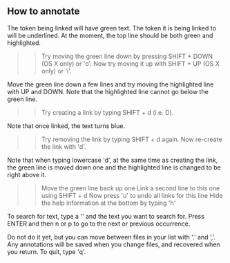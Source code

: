## How to annotate

The token being linked will have green text. The token it is being linked to will
be underlined. At the moment, the top line should be both green and highlighted.

  >> Try moving the green line down by pressing SHIFT + DOWN (OS X only) or 'o'.
  >> Now try moving it up with SHIFT + UP (OS X only) or 'i'.

Move the green line down a few lines and try moving the highlighted line with
UP and DOWN. Note that the highlighted line cannot go below the green line.

  >> Try creating a link by typing SHIFT + d (i.e. D).

Note that once linked, the text turns blue.

  >> Try removing the link by typing SHIFT + d again.
  >> Now re-create the link with 'd'.

Note that when typing lowercase 'd', at the same time as creating the link, the
green line is moved down one and the highlighted line is changed to be right
above it.

  >> Move the green line back up one
  >> Link a second line to this one using SHIFT + d
  >> Now press 'u' to undo all links for this line
  >> Hide the help information at the bottom by typing 'h'

To search for text, type a '\' and the text you want to search for. Press ENTER
and then n or p to go to the next or previous occurrence.

Do not do it yet, but you can move between files in your list with '.' and ','. Any
annotations will be saved when you change files, and recovered when you return.
To quit, type 'q'.


